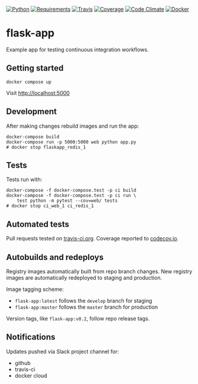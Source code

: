 [![Python](https://img.shields.io/badge/python-2.7%2C%203.5%2C%203.6--dev-blue.svg)]()
[![Requirements](https://requires.io/github/brennv/flask-app/requirements.svg?branch=master)](https://requires.io/github/brennv/flask-app/requirements/?branch=master)
[![Travis](https://travis-ci.org/brennv/flask-app.svg?branch=master)](https://travis-ci.org/brennv/flask-app)
[![Coverage](https://codecov.io/gh/brennv/flask-app/branch/master/graph/badge.svg)](https://codecov.io/gh/brennv/flask-app)
[![Code Climate](https://codeclimate.com/github/brennv/flask-app/badges/gpa.svg)](https://codeclimate.com/github/brennv/flask-app)
[![Docker](https://img.shields.io/docker/automated/jrottenberg/ffmpeg.svg?maxAge=2592000)]()

# flask-app

Example app for testing continuous integration workflows.

## Getting started

`docker compose up`

Visit [http://localhost:5000](http://localhost:5000)

## Development

After making changes rebuild images and run the app:

```shell
docker-compose build
docker-compose run -p 5000:5000 web python app.py
# docker stop flaskapp_redis_1
```

## Tests

Tests run with:

```shell
docker-compose -f docker-compose.test -p ci build
docker-compose -f docker-compose.test -p ci run \
    test python -m pytest --cov=web/ tests
# docker stop ci_web_1 ci_redis_1
```

## Automated tests

Pull requests tested on [travis-ci.org](https://travis-ci.org/brennv/flask-app).
Coverage reported to [codecov.io](https://codecov.io/gh/brennv/flask-app).

## Autobuilds and redeploys

Registry images automatically built from repo branch changes. New registry
images are automatically redeployed to staging and production.

Image tagging scheme:

- `flask-app:latest` follows the `develop` branch for staging
- `flask-app:master` follows the `master` branch for production

Version tags, like `flask-app:v0.2`, follow repo release tags.

## Notifications

Updates pushed via Slack project channel for:

- github
- travis-ci
- docker cloud
